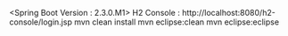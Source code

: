 <Spring Boot Version : 2.3.0.M1>
H2 Console :  http://localhost:8080/h2-console/login.jsp
mvn clean install
mvn eclipse:clean
mvn eclipse:eclipse
